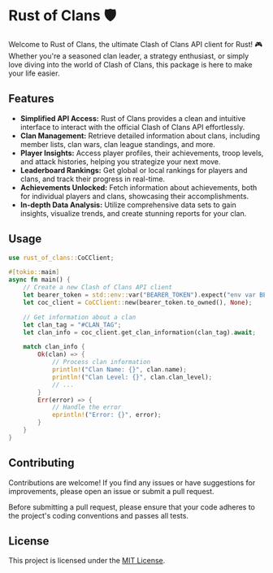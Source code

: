 # Rust of Clans 🛡️

Welcome to Rust of Clans, the ultimate Clash of Clans API client for Rust! 🎮 Whether you're a seasoned clan leader, a strategy enthusiast, or simply love diving into the world of Clash of Clans, this package is here to make your life easier.

## Features

- **Simplified API Access:** Rust of Clans provides a clean and intuitive interface to interact with the official Clash of Clans API effortlessly.
- **Clan Management:** Retrieve detailed information about clans, including member lists, clan wars, clan league standings, and more.
- **Player Insights:** Access player profiles, their achievements, troop levels, and attack histories, helping you strategize your next move.
- **Leaderboard Rankings:** Get global or local rankings for players and clans, and track their progress in real-time.
- **Achievements Unlocked:** Fetch information about achievements, both for individual players and clans, showcasing their accomplishments.
- **In-depth Data Analysis:** Utilize comprehensive data sets to gain insights, visualize trends, and create stunning reports for your clan.

## Usage

```rust
use rust_of_clans::CoCClient;

#[tokio::main]
async fn main() {
    // Create a new Clash of Clans API client
    let bearer_token = std::env::var("BEARER_TOKEN").expect("env var BEARER_TOKEN not set");
    let coc_client = CoCClient::new(bearer_token.to_owned(), None);

    // Get information about a clan
    let clan_tag = "#CLAN_TAG";
    let clan_info = coc_client.get_clan_information(clan_tag).await;

    match clan_info {
        Ok(clan) => {
            // Process clan information
            println!("Clan Name: {}", clan.name);
            println!("Clan Level: {}", clan.clan_level);
            // ...
        }
        Err(error) => {
            // Handle the error
            eprintln!("Error: {}", error);
        }
    }
}
```

## Contributing

Contributions are welcome! If you find any issues or have suggestions for improvements, please open an issue or submit a pull request.

Before submitting a pull request, please ensure that your code adheres to the project's coding conventions and passes all tests.

## License

This project is licensed under the [MIT License](LICENSE).
